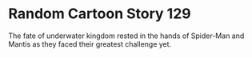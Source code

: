 # Random Cartoon Story 129

The fate of underwater kingdom rested in the hands of Spider-Man and Mantis as they faced their greatest challenge yet.